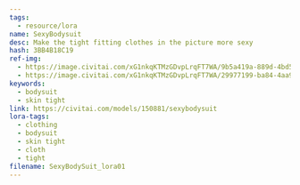 ```yaml
---
tags:
  - resource/lora
name: SexyBodysuit
desc: Make the tight fitting clothes in the picture more sexy
hash: 3BB4B18C19
ref-img:
  - https://image.civitai.com/xG1nkqKTMzGDvpLrqFT7WA/9b5a419a-889d-4bd5-b1a1-ce387ac38452/width=450/01011-2745407267-masterpiece,%20top%20quality,%20best%20quality,%20official%20art,%20beautiful%20and%20aesthetic,_1girl,%20bodysuit,colorful%20bodysuit,breasts,%20solo,.jpeg
  - https://image.civitai.com/xG1nkqKTMzGDvpLrqFT7WA/29977199-ba84-4aa9-9bcb-0ec25164ae52/width=450/00997-404919566-masterpiece,%20top%20quality,%20best%20quality,%20official%20art,%20beautiful%20and%20aesthetic,_1girl,%20bodysuit,colorful%20bodysuit,breasts,%20solo,.jpeg
keywords:
  - bodysuit
  - skin tight
link: https://civitai.com/models/150881/sexybodysuit
lora-tags:
  - clothing
  - bodysuit
  - skin tight
  - cloth
  - tight
filename: SexyBodySuit_lora01
---
```

